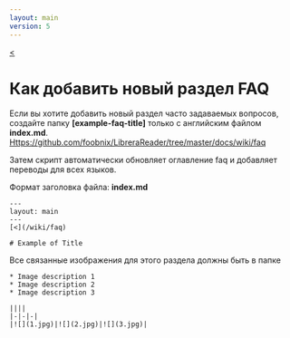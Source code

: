 ```yaml
---
layout: main
version: 5
---
```

[<](/wiki/faq/ru)

# Как добавить новый раздел FAQ

Если вы хотите добавить новый раздел часто задаваемых вопросов, создайте папку **[example-faq-title]** только с английским файлом **index.md**.
[Https://github.com/foobnix/LibreraReader/tree/master/docs/wiki/faq](https://github.com/foobnix/LibreraReader/tree/master/docs/wiki/faq)

Затем скрипт автоматически обновляет оглавление faq и добавляет переводы для всех языков.

Формат заголовка файла: **index.md**

```
---
layout: main
---
[<](/wiki/faq)

# Example of Title
```


Все связанные изображения для этого раздела должны быть в папке

```
* Image description 1
* Image description 2
* Image description 3

||||
|-|-|-|
|![](1.jpg)|![](2.jpg)|![](3.jpg)|
```
